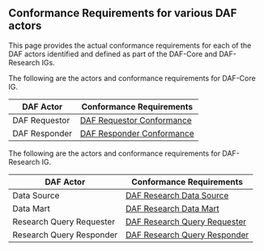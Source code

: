 Conformance Requirements for various DAF actors
-----------------------------------------------

This page provides the actual conformance requirements for each of the
DAF actors identified and defined as part of the DAF-Core and
DAF-Research IGs.

The following are the actors and conformance requirements for DAF-Core
IG.


DAF Actor | Conformance Requirements
---|---
DAF Requestor | [DAF Requestor Conformance]
DAF Responder | [DAF Responder Conformance]

The following are the actors and conformance requirements for DAF-Research
IG.


DAF Actor | Conformance Requirements
---|---
Data Source | [DAF Research Data Source]
Data Mart | [DAF Research Data Mart]
Research Query Requester | [DAF Research Query Requester]
Research Query Responder | [DAF Research Query Responder]


[DAF Requestor Conformance]: conformance-daf-query-requestor.html
[DAF Responder Conformance]: conformance-daf-query-responder.html
[DAF Research Data Source]: conformance-daf-datasource.html
[DAF Research Data Mart]: conformance-daf-datamart.html
[DAF Research Query Requester]: conformance-daf-research-queryrequester.html
[DAF Research Query Responder]: conformance-daf-research-queryresponder.html


